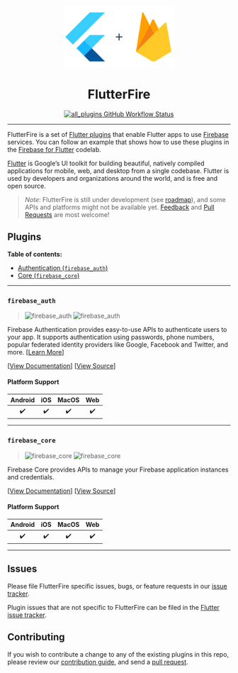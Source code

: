 <p align="center">
  <a href="https://firebase.flutter.dev">
    <img width="250px" src="website/static/img/flutterfire_300x.png"><br/>
  </a>
  <h1 align="center">FlutterFire</h2>
</p>

<p align="center">
  <a href="https://github.com/FirebaseExtended/flutterfire/actions?query=workflow%3Aall_plugins">
    <img src="https://github.com/FirebaseExtended/flutterfire/workflows/all_plugins/badge.svg" alt="all_plugins GitHub Workflow Status"/>
  </a>
</p>

---

FlutterFire is a set of [Flutter plugins](https://flutter.io/platform-plugins/)
that enable Flutter apps to use [Firebase](https://firebase.google.com/) services. You can follow an example that shows how to use these plugins in the [Firebase for Flutter](https://codelabs.developers.google.com/codelabs/flutter-firebase/index.html#0) codelab.

[Flutter](https://flutter.dev) is Google’s UI toolkit for building beautiful, natively compiled applications for mobile, web, and desktop from a single codebase. Flutter is used by developers and organizations around the world, and is free and open source.

> *Note*: FlutterFire is still under development (see [roadmap](https://github.com/FirebaseExtended/flutterfire/issues/2582)), and some APIs and platforms might not be available yet.
[Feedback](https://github.com/FirebaseExtended/flutterfire/issues) and [Pull Requests](https://github.com/FirebaseExtended/flutterfire/pulls) are most welcome!

## Plugins

**Table of contents:**

 - [Authentication (`firebase_auth`)](#firebase_auth)
 - [Core (`firebase_core`)](#firebase_core)

---

### `firebase_auth`

> ![firebase_auth][auth_badge_ci] ![firebase_auth][auth_badge_pub]

Firebase Authentication provides easy-to-use APIs to authenticate users to your app. It supports authentication using passwords, phone numbers, popular federated identity providers like Google, Facebook and Twitter, and more. [[Learn More][auth_product]]

[[View Documentation][auth_product]] [[View Source][auth_code]]

#### Platform Support

| Android | iOS | MacOS | Web |
|:-------:|:---:|:-----:|:---:|
|    ✔️    |  ✔️  |   ✔️   |  ✔️  |

----

### `firebase_core`

> ![firebase_core][core_badge_ci] ![firebase_core][core_badge_pub]

Firebase Core provides APIs to manage your Firebase application instances and credentials.

[[View Documentation][core_docs]] [[View Source][core_code]]

#### Platform Support

| Android | iOS | MacOS | Web |
|:-------:|:---:|:-----:|:---:|
|    ✔️    |  ✔️  |   ✔️   |  ✔️  |



----

## Issues

Please file FlutterFire specific issues, bugs, or feature requests in our [issue tracker](https://github.com/FirebaseExtended/flutterfire/issues/new).

Plugin issues that are not specific to FlutterFire can be filed in the [Flutter issue tracker](https://github.com/flutter/flutter/issues/new).

## Contributing

If you wish to contribute a change to any of the existing plugins in this repo,
please review our [contribution guide](https://github.com/FirebaseExtended/flutterfire/blob/master/CONTRIBUTING.md),
and send a [pull request](https://github.com/FirebaseExtended/flutterfire/pulls).


[admob_pub]: https://pub.dartlang.org/packages/firebase_admob
[admob_product]: https://firebase.google.com/docs/admob/
[admob_code]: https://github.com/FirebaseExtended/flutterfire/tree/master/packages/firebase_admob
[admob_badge_pub]: https://img.shields.io/pub/v/firebase_admob.svg

[analytics_pub]: https://pub.dartlang.org/packages/firebase_analytics
[analytics_product]: https://firebase.google.com/products/analytics/
[analytics_code]: https://github.com/FirebaseExtended/flutterfire/tree/master/packages/firebase_analytics
[analytics_badge_pub]: https://img.shields.io/pub/v/firebase_analytics.svg

[auth_pub]: https://pub.dartlang.org/packages/firebase_auth
[auth_product]: https://firebase.google.com/products/auth/
[auth_code]: https://github.com/FirebaseExtended/flutterfire/tree/master/packages/firebase_auth
[auth_badge_pub]: https://img.shields.io/pub/v/firebase_auth.svg
[auth_badge_ci]: https://github.com/FirebaseExtended/flutterfire/workflows/firebase_auth/badge.svg

[core_pub]: https://pub.dartlang.org/packages/firebase_core
[core_code]: https://github.com/FirebaseExtended/flutterfire/tree/master/packages/firebase_core
[core_docs]: https://firebase.flutter.dev/docs/core/usage
[core_badge_pub]: https://img.shields.io/pub/v/firebase_core.svg
[core_badge_ci]: https://github.com/FirebaseExtended/flutterfire/workflows/firebase_core/badge.svg

[crash_pub]: https://pub.dartlang.org/packages/firebase_crashlytics
[crash_product]: https://firebase.google.com/products/crashlytics/
[crash_code]: https://github.com/FirebaseExtended/flutterfire/tree/master/packages/firebase_crashlytics
[crash_badge_pub]: https://img.shields.io/pub/v/firebase_crashlytics.svg

[database_pub]: https://pub.dartlang.org/packages/firebase_database
[database_product]: https://firebase.google.com/products/database/
[database_code]: https://github.com/FirebaseExtended/flutterfire/tree/master/packages/firebase_database
[database_badge_pub]: https://img.shields.io/pub/v/firebase_database.svg

[dynamic_links_pub]: https://pub.dartlang.org/packages/firebase_dynamic_links
[dynamic_links_product]: https://firebase.google.com/products/dynamic-links/
[dynamic_links_code]: https://github.com/FirebaseExtended/flutterfire/tree/master/packages/firebase_dynamic_links
[dynamic_links_badge_pub]: https://img.shields.io/pub/v/firebase_dynamic_links.svg

[firestore_pub]: https://pub.dartlang.org/packages/cloud_firestore
[firestore_product]: https://firebase.google.com/products/firestore/
[firestore_code]: https://github.com/FirebaseExtended/flutterfire/tree/master/packages/cloud_firestore
[firestore_badge_pub]: https://img.shields.io/pub/v/cloud_firestore.svg

[functions_pub]: https://pub.dartlang.org/packages/cloud_functions
[functions_product]: https://firebase.google.com/products/functions/
[functions_code]: https://github.com/FirebaseExtended/flutterfire/tree/master/packages/cloud_functions
[functions_badge_pub]: https://img.shields.io/pub/v/cloud_functions.svg

[in_app_messaging_pub]: https://pub.dartlang.org/packages/firebase_in_app_messaging
[in_app_messaging_product]: https://firebase.google.com/products/in-app-messaging/
[in_app_messaging_code]: https://github.com/FirebaseExtended/flutterfire/tree/master/packages/firebase_in_app_messaging
[in_app_messaging_badge_pub]: https://img.shields.io/pub/v/firebase_in_app_messaging.svg

[messaging_pub]: https://pub.dartlang.org/packages/firebase_messaging
[messaging_product]: https://firebase.google.com/products/cloud-messaging/
[messaging_code]: https://github.com/FirebaseExtended/flutterfire/tree/master/packages/firebase_messaging
[messaging_badge_pub]: https://img.shields.io/pub/v/firebase_messaging.svg

[ml_vision_pub]: https://pub.dartlang.org/packages/firebase_ml_vision
[ml_vision_product]: https://firebase.google.com/products/ml-kit/
[ml_vision_code]: https://github.com/FirebaseExtended/flutterfire/tree/master/packages/firebase_ml_vision
[ml_vision_badge_pub]: https://img.shields.io/pub/v/firebase_ml_vision.svg

[performance_pub]: https://pub.dartlang.org/packages/firebase_performance
[performance_product]: https://firebase.google.com/products/performance/
[performance_code]: https://github.com/FirebaseExtended/flutterfire/tree/master/packages/firebase_performance
[performance_badge_pub]: https://img.shields.io/pub/v/firebase_performance.svg

[remote_config_pub]: https://pub.dartlang.org/packages/firebase_remote_config
[remote_config_product]: https://firebase.google.com/products/remote-config/
[remote_config_code]: https://github.com/FirebaseExtended/flutterfire/tree/master/packages/firebase_remote_config
[remote_config_badge_pub]: https://img.shields.io/pub/v/firebase_remote_config.svg

[storage_pub]: https://pub.dartlang.org/packages/firebase_storage
[storage_product]: https://firebase.google.com/products/storage/
[storage_code]: https://github.com/FirebaseExtended/flutterfire/tree/master/packages/firebase_storage
[storage_badge_pub]: https://img.shields.io/pub/v/firebase_storage.svg
